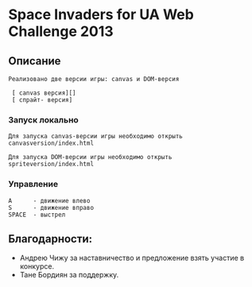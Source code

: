 Space Invaders for UA Web Challenge 2013
=======

## Описание

    Реализовано две версии игры: canvas и DOM-версия

     [ canvas версия][]
     [ спрайт- версия]

### Запуск локально

    Для запуска canvas-версии игры необходимо открыть canvasversion/index.html

    Для запуска DOM-версии игры необходимо открыть spriteversion/index.html

### Управление

    A      - движение влево
    S      - движение вправо
    SPACE  - выстрел


## Благодарности:

  - Андрею Чижу за наставничество и предложение взять участие в конкурсе.
  - Тане Бордиян  за  поддержку.

   [ canvas версия]: http://dimarudenko.github.com/SpaceInvaders/canvasversion/index.html
   [ спрайт- версия]: http://dimarudenko.github.com/SpaceInvaders/spriteversion/index.html